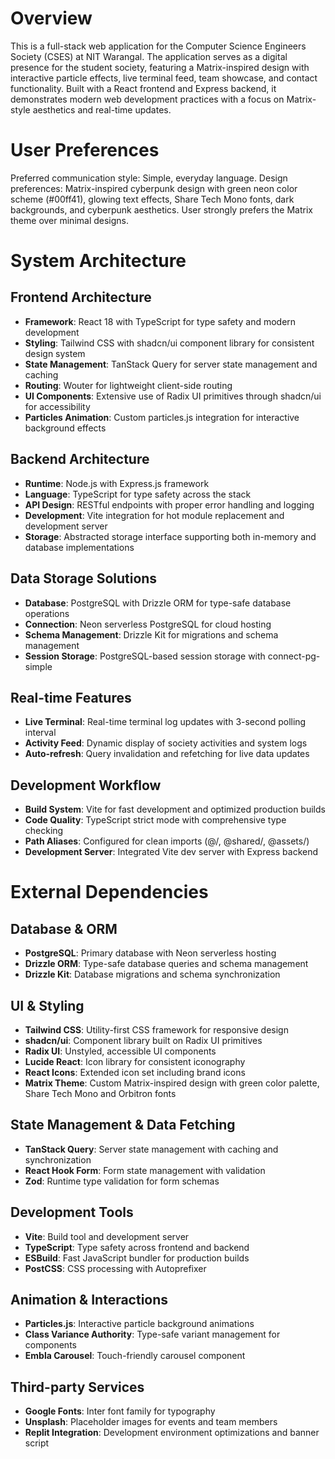 # Overview

This is a full-stack web application for the Computer Science Engineers Society (CSES) at NIT Warangal. The application serves as a digital presence for the student society, featuring a Matrix-inspired design with interactive particle effects, live terminal feed, team showcase, and contact functionality. Built with a React frontend and Express backend, it demonstrates modern web development practices with a focus on Matrix-style aesthetics and real-time updates.

# User Preferences

Preferred communication style: Simple, everyday language.
Design preferences: Matrix-inspired cyberpunk design with green neon color scheme (#00ff41), glowing text effects, Share Tech Mono fonts, dark backgrounds, and cyberpunk aesthetics. User strongly prefers the Matrix theme over minimal designs.

# System Architecture

## Frontend Architecture
- **Framework**: React 18 with TypeScript for type safety and modern development
- **Styling**: Tailwind CSS with shadcn/ui component library for consistent design system
- **State Management**: TanStack Query for server state management and caching
- **Routing**: Wouter for lightweight client-side routing
- **UI Components**: Extensive use of Radix UI primitives through shadcn/ui for accessibility
- **Particles Animation**: Custom particles.js integration for interactive background effects

## Backend Architecture
- **Runtime**: Node.js with Express.js framework
- **Language**: TypeScript for type safety across the stack
- **API Design**: RESTful endpoints with proper error handling and logging
- **Development**: Vite integration for hot module replacement and development server
- **Storage**: Abstracted storage interface supporting both in-memory and database implementations

## Data Storage Solutions
- **Database**: PostgreSQL with Drizzle ORM for type-safe database operations
- **Connection**: Neon serverless PostgreSQL for cloud hosting
- **Schema Management**: Drizzle Kit for migrations and schema management
- **Session Storage**: PostgreSQL-based session storage with connect-pg-simple

## Real-time Features
- **Live Terminal**: Real-time terminal log updates with 3-second polling interval
- **Activity Feed**: Dynamic display of society activities and system logs
- **Auto-refresh**: Query invalidation and refetching for live data updates

## Development Workflow
- **Build System**: Vite for fast development and optimized production builds
- **Code Quality**: TypeScript strict mode with comprehensive type checking
- **Path Aliases**: Configured for clean imports (@/, @shared/, @assets/)
- **Development Server**: Integrated Vite dev server with Express backend

# External Dependencies

## Database & ORM
- **PostgreSQL**: Primary database with Neon serverless hosting
- **Drizzle ORM**: Type-safe database queries and schema management
- **Drizzle Kit**: Database migrations and schema synchronization

## UI & Styling
- **Tailwind CSS**: Utility-first CSS framework for responsive design
- **shadcn/ui**: Component library built on Radix UI primitives
- **Radix UI**: Unstyled, accessible UI components
- **Lucide React**: Icon library for consistent iconography
- **React Icons**: Extended icon set including brand icons
- **Matrix Theme**: Custom Matrix-inspired design with green color palette, Share Tech Mono and Orbitron fonts

## State Management & Data Fetching
- **TanStack Query**: Server state management with caching and synchronization
- **React Hook Form**: Form state management with validation
- **Zod**: Runtime type validation for form schemas

## Development Tools
- **Vite**: Build tool and development server
- **TypeScript**: Type safety across frontend and backend
- **ESBuild**: Fast JavaScript bundler for production builds
- **PostCSS**: CSS processing with Autoprefixer

## Animation & Interactions
- **Particles.js**: Interactive particle background animations
- **Class Variance Authority**: Type-safe variant management for components
- **Embla Carousel**: Touch-friendly carousel component

## Third-party Services
- **Google Fonts**: Inter font family for typography
- **Unsplash**: Placeholder images for events and team members
- **Replit Integration**: Development environment optimizations and banner script